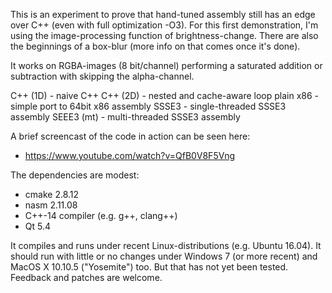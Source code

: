 This is an experiment to prove that hand-tuned assembly still has an edge over
C++ (even with full optimization -O3). For this first demonstration, I'm using
the image-processing function of brightness-change. There are also the
beginnings of a box-blur (more info on that comes once it's done).

It works on RGBA-images (8 bit/channel) performing a saturated addition or
subtraction with skipping the alpha-channel.

C++ (1D) - naive C++
C++ (2D) - nested and cache-aware loop
plain x86 - simple port to 64bit x86 assembly
SSSE3 - single-threaded SSSE3 assembly
SEEE3 (mt) - multi-threaded SSSE3 assembly

A brief screencast of the code in action can be seen here:

 * https://www.youtube.com/watch?v=QfB0V8F5Vng

The dependencies are modest:

 * cmake 2.8.12
 * nasm 2.11.08
 * C++-14 compiler (e.g. g++, clang++)
 * Qt 5.4

It compiles and runs under recent Linux-distributions (e.g. Ubuntu 16.04). It
should run with little or no changes under Windows 7 (or more recent) and
MacOS X 10.10.5 ("Yosemite") too. But that has not yet been tested. Feedback and
patches are welcome.
